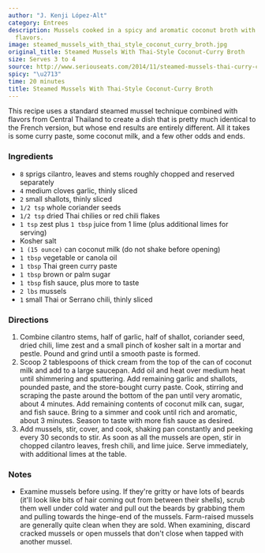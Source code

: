 ```yaml
---
author: "J. Kenji López-Alt"
category: Entrees
description: Mussels cooked in a spicy and aromatic coconut broth with Thai curry
  flavors.
image: steamed_mussels_with_thai_style_coconut_curry_broth.jpg
original_title: Steamed Mussels With Thai-Style Coconut-Curry Broth
size: Serves 3 to 4
source: http://www.seriouseats.com/2014/11/steamed-mussels-thai-curry-coconut-broth-recipe.html
spicy: "\u2713"
time: 20 minutes
title: Steamed Mussels With Thai-Style Coconut-Curry Broth
---
```


This recipe uses a standard steamed mussel technique combined with flavors from Central Thailand to create a dish that is pretty much identical to the French version, but whose end results are entirely different. All it takes is some curry paste, some coconut milk, and a few other odds and ends.

### Ingredients

* `8` sprigs cilantro, leaves and stems roughly chopped and reserved separately
* `4` medium cloves garlic, thinly sliced
* `2` small shallots, thinly sliced
* `1/2 tsp` whole coriander seeds
* `1/2 tsp` dried Thai chilies or red chili flakes
* `1 tsp` zest plus `1 tbsp` juice from 1 lime (plus additional limes for serving)
* Kosher salt
* `1 (15 ounce)` can coconut milk (do not shake before opening)
* `1 tbsp` vegetable or canola oil
* `1 tbsp` Thai green curry paste
* `1 tbsp` brown or palm sugar
* `1 tbsp` fish sauce, plus more to taste
* `2 lbs` mussels
* `1` small Thai or Serrano chili, thinly sliced

### Directions

1. Combine cilantro stems, half of garlic, half of shallot, coriander seed, dried chili, lime zest and a small pinch of kosher salt in a mortar and pestle. Pound and grind until a smooth paste is formed.
2. Scoop 2 tablespoons of thick cream from the top of the can of coconut milk and add to a large saucepan. Add oil and heat over medium heat until shimmering and sputtering. Add remaining garlic and shallots, pounded paste, and the store-bought curry paste. Cook, stirring and scraping the paste around the bottom of the pan until very aromatic, about 4 minutes. Add remaining contents of coconut milk can, sugar, and fish sauce. Bring to a simmer and cook until rich and aromatic, about 3 minutes. Season to taste with more fish sauce as desired.
3. Add mussels, stir, cover, and cook, shaking pan constantly and peeking every 30 seconds to stir. As soon as all the mussels are open, stir in chopped cilantro leaves, fresh chili, and lime juice. Serve immediately, with additional limes at the table.

### Notes

- Examine mussels before using. If they're gritty or have lots of beards (it'll look like bits of hair coming out from between their shells), scrub them well under cold water and pull out the beards by grabbing them and pulling towards the hinge-end of the mussels. Farm-raised mussels are generally quite clean when they are sold. When examining, discard cracked mussels or open mussels that don't close when tapped with another mussel.